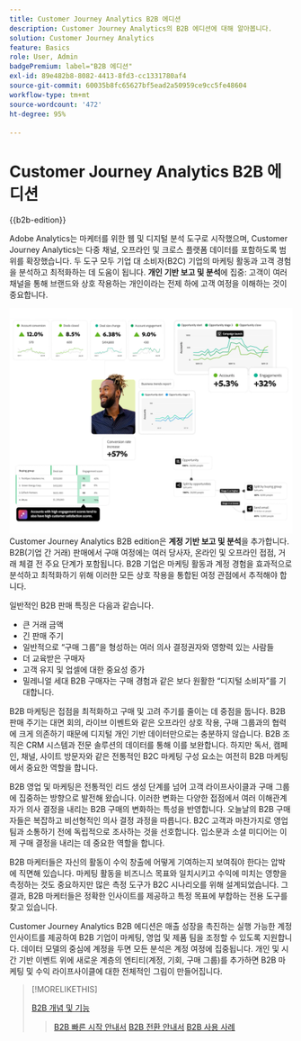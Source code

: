```yaml
---
title: Customer Journey Analytics B2B 에디션
description: Customer Journey Analytics의 B2B 에디션에 대해 알아봅니다.
solution: Customer Journey Analytics
feature: Basics
role: User, Admin
badgePremium: label="B2B 에디션"
exl-id: 89e482b8-8082-4413-8fd3-cc1331780af4
source-git-commit: 60035b8fc65627bf5ead2a50959ce9cc5fe48604
workflow-type: tm+mt
source-wordcount: '472'
ht-degree: 95%

---
```



# Customer Journey Analytics B2B 에디션

{{b2b-edition}}

Adobe Analytics는 마케터를 위한 웹 및 디지털 분석 도구로 시작했으며, Customer Journey Analytics는 다중 채널, 오프라인 및 크로스 플랫폼 데이터를 포함하도록 범위를 확장했습니다.  두 도구 모두 기업 대 소비자(B2C) 기업의 마케팅 활동과 고객 경험을 분석하고 최적화하는 데 도움이 됩니다. **개인 기반 보고 및 분석**&#x200B;에 집중: 고객이 여러 채널을 통해 브랜드와 상호 작용하는 개인이라는 전제 하에 고객 여정을 이해하는 것이 중요합니다.

![B2B 영웅 이미지](assets/b2b-image.png)
Customer Journey Analytics B2B edition은 **계정 기반 보고 및 분석**&#x200B;을 추가합니다. B2B(기업 간 거래) 판매에서 구매 여정에는 여러 당사자, 온라인 및 오프라인 접점, 거래 체결 전 주요 단계가 포함됩니다. B2B 기업은 마케팅 활동과 계정 경험을 효과적으로 분석하고 최적화하기 위해 이러한 모든 상호 작용을 통합된 여정 관점에서 추적해야 합니다.

일반적인 B2B 판매 특징은 다음과 같습니다.

* 큰 거래 금액
* 긴 판매 주기
* 일반적으로 “구매 그룹”을 형성하는 여러 의사 결정권자와 영향력 있는 사람들
* 더 교육받은 구매자
* 고객 유지 및 업셀에 대한 중요성 증가
* 밀레니얼 세대 B2B 구매자는 구매 경험과 같은 보다 원활한 “디지털 소비자”를 기대합니다.

B2B 마케팅은 접점을 최적화하고 구매 및 고려 주기를 줄이는 데 중점을 둡니다. B2B 판매 주기는 대면 회의, 라이브 이벤트와 같은 오프라인 상호 작용, 구매 그룹과의 협력에 크게 의존하기 때문에 디지털 개인 기반 데이터만으로는 충분하지 않습니다. B2B 조직은 CRM 시스템과 전문 솔루션의 데이터를 통해 이를 보완합니다. 하지만 독서, 캠페인, 채널, 사이트 방문자와 같은 전통적인 B2C 마케팅 구성 요소는 여전히 B2B 마케팅에서 중요한 역할을 합니다.

B2B 영업 및 마케팅은 전통적인 리드 생성 단계를 넘어 고객 라이프사이클과 구매 그룹에 집중하는 방향으로 발전해 왔습니다. 이러한 변화는 다양한 접점에서 여러 이해관계자가 의사 결정을 내리는 B2B 구매의 변화하는 특성을 반영합니다. 오늘날의 B2B 구매자들은 복잡하고 비선형적인 의사 결정 과정을 따릅니다. B2C 고객과 마찬가지로 영업팀과 소통하기 전에 독립적으로 조사하는 것을 선호합니다. 입소문과 소셜 미디어는 이제 구매 결정을 내리는 데 중요한 역할을 합니다.

B2B 마케터들은 자신의 활동이 수익 창출에 어떻게 기여하는지 보여줘야 한다는 압박에 직면해 있습니다.  마케팅 활동을 비즈니스 목표와 일치시키고 수익에 미치는 영향을 측정하는 것도 중요하지만 많은 측정 도구가 B2C 시나리오를 위해 설계되었습니다. 그 결과, B2B 마케터들은 정확한 인사이트를 제공하고 특정 목표에 부합하는 전용 도구를 찾고 있습니다.

Customer Journey Analytics B2B 에디션은 매출 성장을 촉진하는 실행 가능한 계정 인사이트를 제공하여 B2B 기업이 마케팅, 영업 및 제품 팀을 조정할 수 있도록 지원합니다. 데이터 모델의 중심에 계정을 두면 모든 분석은 계정 여정에 집중됩니다. 개인 및 시간 기반 이벤트 위에 새로운 계층의 엔티티(계정, 기회, 구매 그룹)를 추가하면 B2B 마케팅 및 수익 라이프사이클에 대한 전체적인 그림이 만들어집니다.


>[!MORELIKETHIS]
>
>[B2B 개념 및 기능](cja-b2b-concepts-features.md)
>>[B2B 빠른 시작 안내서](cja-b2b-quick-start-guide.md)
>>[B2B 전환 안내서](cja-b2b-transition.md)
>>[B2B 사용 사례](/help/use-cases/b2b/b2b-edition/use-cases-overview.md)
>
